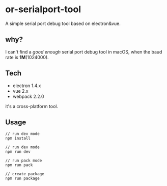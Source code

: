 # or-serialport-tool
A simple serial port debug tool based on electron&amp;vue.


## why?

I can't find a _good enough_ serial port debug tool in macOS, when the baud rate is **1M**(1024000).


## Tech

  - electron 1.4.x
  - vue 2.x
  - webpack 2.2.0


it's a cross-platform tool.

## Usage

    // run dev mode
    npm install

    // run dev mode
    npm run dev

    // run pack mode
    npm run pack

    // create package
    npm run package
